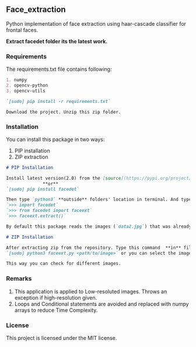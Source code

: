 ## Face_extraction

Python implementation of face extraction using haar-cascade classifier for frontal faces.

**Extract facedet folder its the latest work.**

### Requirements
The requirements.txt file contains following:
```markdown
1. numpy
2. opencv-python
3. opencv-utils

`[sudo] pip install -r requirements.txt`
```

```
Download the project. Unzip this zip folder.
```

### Installation

You can install this package in two ways:
1. PIP installation
2. ZIP extraction

```markdown
# PIP Installation

Install latest version(2.0) from the [source](https://pypi.org/project/facedet/).
              **or**
`[sudo] pip install facedet`

Then type `python3` **outside** folders' location in terminal. And type these to get output.
`>>> import facedet`
`>>> from facedet import faceext`
`>>> faceext.extract()`

By default this package reads the images (`data2.jpg`) that was already given.

```
```markdown
# ZIP Installation

After extracting zip from the repository. Type this command  **in** file location.
`[sudo] python3 faceext.py <path/to/image>` or you can select the images from data folder.

This way you can check for different images.

```
### Remarks
1. This application is applied to Low-resoluted images. Throws an exception if high-resolution given.
2. Loops and Conditional statements are avoided and replaced with numpy arrays to reduce Time Complexity.

### License
This project is licensed under the MIT license.
